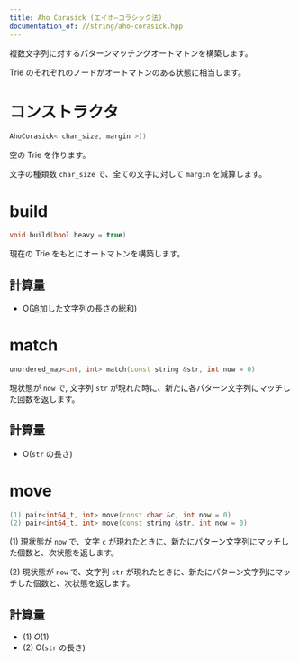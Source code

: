 ```yaml
---
title: Aho Corasick (エイホ–コラシック法)
documentation_of: //string/aho-corasick.hpp
---
```


複数文字列に対するパターンマッチングオートマトンを構築します。

Trie のそれぞれのノードがオートマトンのある状態に相当します。

# コンストラクタ

```cpp
AhoCorasick< char_size, margin >()
```

空の Trie を作ります。

文字の種類数 `char_size` で、全ての文字に対して `margin` を減算します。

# build

```cpp
void build(bool heavy = true)
```

現在の Trie をもとにオートマトンを構築します。

## 計算量

- O(追加した文字列の長さの総和)

# match

```cpp
unordered_map<int, int> match(const string &str, int now = 0)
```

現状態が `now` で, 文字列 `str` が現れた時に、新たに各パターン文字列にマッチした回数を返します。

## 計算量

- O(`str` の長さ)

# move

```cpp
(1) pair<int64_t, int> move(const char &c, int now = 0)
(2) pair<int64_t, int> move(const string &str, int now = 0)
```

(1) 現状態が `now` で、文字 `c` が現れたときに、新たにパターン文字列にマッチした個数と、次状態を返します。


(2) 現状態が `now` で、文字列 `str` が現れたときに、新たにパターン文字列にマッチした個数と、次状態を返します。

## 計算量

- (1) $O(1)$
- (2) O(`str` の長さ)

